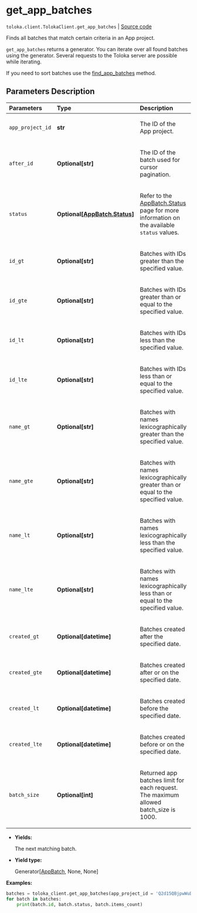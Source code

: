 # get_app_batches
`toloka.client.TolokaClient.get_app_batches` | [Source code](https://github.com/Toloka/toloka-kit/blob/v1.2.0/src/client/__init__.py#L4131)

Finds all batches that match certain criteria in an App project.


`get_app_batches` returns a generator. You can iterate over all found batches using the generator. Several requests to the Toloka server are possible while iterating.

If you need to sort batches use the [find_app_batches](toloka.client.TolokaClient.find_app_batches.md) method.

## Parameters Description

| Parameters | Type | Description |
| :----------| :----| :-----------|
`app_project_id`|**str**|<p>The ID of the App project.</p>
`after_id`|**Optional\[str\]**|<p>The ID of the batch used for cursor pagination.</p>
`status`|**Optional\[[AppBatch.Status](toloka.client.app.AppBatch.Status.md)\]**|<p>Refer to the [AppBatch.Status](toloka.client.app.AppBatch.Status.md) page for more information on the available `status` values.</p>
`id_gt`|**Optional\[str\]**|<p>Batches with IDs greater than the specified value.</p>
`id_gte`|**Optional\[str\]**|<p>Batches with IDs greater than or equal to the specified value.</p>
`id_lt`|**Optional\[str\]**|<p>Batches with IDs less than the specified value.</p>
`id_lte`|**Optional\[str\]**|<p>Batches with IDs less than or equal to the specified value.</p>
`name_gt`|**Optional\[str\]**|<p>Batches with names lexicographically greater than the specified value.</p>
`name_gte`|**Optional\[str\]**|<p>Batches with names lexicographically greater than or equal to the specified value.</p>
`name_lt`|**Optional\[str\]**|<p>Batches with names lexicographically less than the specified value.</p>
`name_lte`|**Optional\[str\]**|<p>Batches with names lexicographically less than or equal to the specified value.</p>
`created_gt`|**Optional\[datetime\]**|<p>Batches created after the specified date.</p>
`created_gte`|**Optional\[datetime\]**|<p>Batches created after or on the specified date.</p>
`created_lt`|**Optional\[datetime\]**|<p>Batches created before the specified date.</p>
`created_lte`|**Optional\[datetime\]**|<p>Batches created before or on the specified date.</p>
`batch_size`|**Optional\[int\]**|<p>Returned app batches limit for each request. The maximum allowed batch_size is 1000.</p>

* **Yields:**

  The next matching batch.

* **Yield type:**

  Generator\[[AppBatch](toloka.client.app.AppBatch.md), None, None\]

**Examples:**


```python
batches = toloka_client.get_app_batches(app_project_id = 'Q2d15QBjpwWuDz8Z321g', status = 'NEW')
for batch in batches:
    print(batch.id, batch.status, batch.items_count)
```

